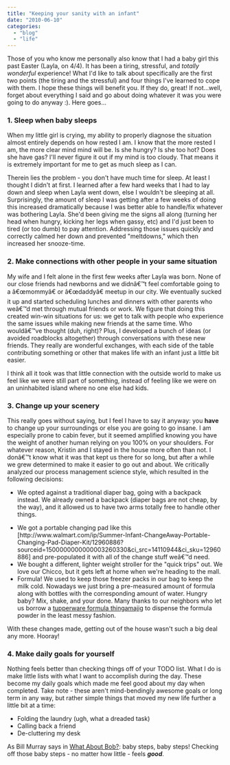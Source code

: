 ```yaml
---
title: "Keeping your sanity with an infant"
date: "2010-06-10"
categories: 
  - "blog"
  - "life"
---
```

<em></em>Those of you who know me personally also know that I had a baby girl this past Easter (Layla, on 4/4). It has been a tiring, stressful, and <em>totally wonderful</em> experience! What I'd like to talk about specifically are the first two points (the tiring and the stressful) and four things I've learned to cope with them. I hope these things will benefit you. If they do, great! If not...well, forget about everything I said and go about doing whatever it was you were going to do anyway :). Here goes...
<h3>1. Sleep when baby sleeps</h3>
When my little girl is crying, my ability to properly diagnose the situation almost entirely depends on how rested I am. I know that the more rested I am, the more clear mind mind will be. Is she hungry? Is she too hot? Does she have gas? I'll never figure it out if my mind is too cloudy. That means it is extremely important for me to get as much sleep as I can.

Therein lies the problem - you don't have much time for sleep. At least I thought I didn't at first. I learned after a few hard weeks that I had to lay down and sleep when Layla went down, else I wouldn't be sleeping at all. Surprisingly, the amount of sleep I was getting after a few weeks of doing this increased dramatically because I was better able to handle/fix whatever was bothering Layla. She'd been giving me the signs all along (turning her head when hungry, kicking her legs when gassy, etc) and I'd just been to tired (or too dumb) to pay attention. Addressing those issues quickly and correctly calmed her down and prevented "meltdowns," which then increased her snooze-time.
<h3><strong>2. Make connections with other people in your same situation</strong></h3>
My wife and I felt alone in the first few weeks after Layla was born. None of our close friends had newborns and we didnâ€™t feel comfortable going to a â€œmommyâ€ or â€œdaddyâ€ meetup in our city. We eventually sucked it up and started scheduling lunches and dinners with other parents who weâ€™d met through mutual friends or work. We figure that doing this created win-win situations for us: we get to talk with people who experience the same issues while making new friends at the same time. Who wouldâ€™ve thought (duh, right)? Plus, I developed a bunch of ideas (or avoided roadblocks altogether) through conversations with these new friends. They really are wonderful exchanges, with each side of the table contributing something or other that makes life with an infant just a little bit easier.

I think all it took was that little connection with the outside world to make us feel like we were still part of something, instead of feeling like we were on an uninhabited island where no one else had kids.
<h3>3. Change up your scenery</h3>
This really goes without saying, but I feel I have to say it anyway: you <strong>have</strong> to change up your surroundings or else you are going to go insane. I am especially prone to cabin fever, but it seemed amplified knowing you have the weight of another human relying on  you 100% on your shoulders. For whatever reason, Kristin and I stayed in the house more often than not. I donâ€™t know what it was that kept us there for so long, but after a while we grew determined to make it easier to go out and about. We critically analyzed our process management science style, which resulted in the following decisions:
<ul>
	<li>We opted against a traditional diaper bag, going with a backpack instead. We already owned a backpack (diaper bags are not cheap, by the way), and it allowed us to have two arms totally free to handle other things.</li>
</ul>
<ul>
	<li>We got a portable changing pad like this [http://www.walmart.com/ip/Summer-Infant-ChangeAway-Portable-Changing-Pad-Diaper-Kit/12960886?sourceid=1500000000000003260330&amp;ci_src=14110944&amp;ci_sku=12960886]  and pre-populated it with all of the change stuff weâ€™d need.</li>
	<li>We bought a different, lighter weight stroller for the "quick trips" out. We love our Chicco, but it gets left at home when we're heading to the mall.</li>
	<li>Formula! We used to keep those freezer packs in our bag to keep the milk cold. Nowadays we just bring a pre-measured amount of formula along with bottles with the corresponding amount of water. Hungry baby? Mix, shake, and your done. Many thanks to our neighbors who let us borrow a <a href="http://www.amazon.com/Sassy-Powdered-Formula-Dispenser-Multiple/dp/B000067PIZ/ref=pd_sbs_misc_2">tupperware formula thingamajig</a> to dispense the formula powder in the least messy fashion.</li>
</ul>
With these changes made, getting out of the house wasn't such a big deal any more. Hooray!
<h3>4. Make daily goals for yourself</h3>
Nothing feels better than checking things off of your TODO list. What I do is make little lists with what I want to accomplish during the day. These become my daily goals which made me feel good about my day when completed. Take note  - these aren't mind-bendingly awesome goals or long term in any way, but rather simple things that moved my new life further a little bit at a time:
<ul>
	<li>Folding the laundry (ugh, what a dreaded task)</li>
	<li>Calling back a friend</li>
	<li>De-cluttering my desk</li>
</ul>
As Bill Murray says in <a href="http://www.imdb.com/title/tt0103241/">What About Bob?</a>: baby steps, baby steps! Checking off those baby steps - no matter how little -  feels <em><strong>good</strong></em>.

